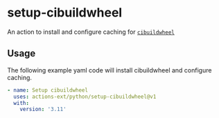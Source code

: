 # setup-cibuildwheel
An action to install and configure caching for [`cibuildwheel`](https://cibuildwheel.readthedocs.io/en/stable/)

## Usage

The following example yaml code will install cibuildwheel and configure caching.

```yaml
- name: Setup cibuildwheel
  uses: actions-ext/python/setup-cibuildwheel@v1
  with:
    version: '3.11'
```

